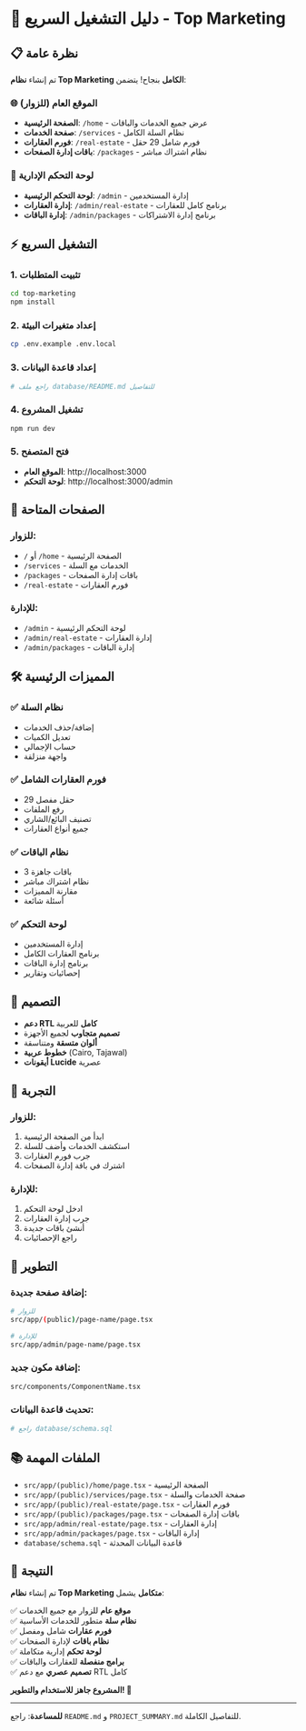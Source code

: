 # 🚀 دليل التشغيل السريع - Top Marketing

## 📋 نظرة عامة

تم إنشاء **نظام Top Marketing الكامل** بنجاح! يتضمن:

### 🌐 الموقع العام (للزوار)
- **الصفحة الرئيسية**: `/home` - عرض جميع الخدمات والباقات
- **صفحة الخدمات**: `/services` - نظام السلة الكامل
- **فورم العقارات**: `/real-estate` - فورم شامل 29 حقل
- **باقات إدارة الصفحات**: `/packages` - نظام اشتراك مباشر

### 🔧 لوحة التحكم الإدارية
- **لوحة التحكم الرئيسية**: `/admin` - إدارة المستخدمين
- **إدارة العقارات**: `/admin/real-estate` - برنامج كامل للعقارات
- **إدارة الباقات**: `/admin/packages` - برنامج إدارة الاشتراكات

## ⚡ التشغيل السريع

### 1. تثبيت المتطلبات
```bash
cd top-marketing
npm install
```

### 2. إعداد متغيرات البيئة
```bash
cp .env.example .env.local
```

### 3. إعداد قاعدة البيانات
```bash
# راجع ملف database/README.md للتفاصيل
```

### 4. تشغيل المشروع
```bash
npm run dev
```

### 5. فتح المتصفح
- **الموقع العام**: http://localhost:3000
- **لوحة التحكم**: http://localhost:3000/admin

## 🎯 الصفحات المتاحة

### للزوار:
- `/` أو `/home` - الصفحة الرئيسية
- `/services` - الخدمات مع السلة
- `/packages` - باقات إدارة الصفحات
- `/real-estate` - فورم العقارات

### للإدارة:
- `/admin` - لوحة التحكم الرئيسية
- `/admin/real-estate` - إدارة العقارات
- `/admin/packages` - إدارة الباقات

## 🛠️ المميزات الرئيسية

### ✅ نظام السلة
- إضافة/حذف الخدمات
- تعديل الكميات
- حساب الإجمالي
- واجهة منزلقة

### ✅ فورم العقارات الشامل
- 29 حقل مفصل
- رفع الملفات
- تصنيف البائع/الشاري
- جميع أنواع العقارات

### ✅ نظام الباقات
- 3 باقات جاهزة
- نظام اشتراك مباشر
- مقارنة المميزات
- أسئلة شائعة

### ✅ لوحة التحكم
- إدارة المستخدمين
- برنامج العقارات الكامل
- برنامج إدارة الباقات
- إحصائيات وتقارير

## 🎨 التصميم

- **دعم RTL كامل** للعربية
- **تصميم متجاوب** لجميع الأجهزة
- **ألوان متسقة** ومتناسقة
- **خطوط عربية** (Cairo, Tajawal)
- **أيقونات Lucide** عصرية

## 📱 التجربة

### للزوار:
1. ابدأ من الصفحة الرئيسية
2. استكشف الخدمات وأضف للسلة
3. جرب فورم العقارات
4. اشترك في باقة إدارة الصفحات

### للإدارة:
1. ادخل لوحة التحكم
2. جرب إدارة العقارات
3. أنشئ باقات جديدة
4. راجع الإحصائيات

## 🔧 التطوير

### إضافة صفحة جديدة:
```bash
# للزوار
src/app/(public)/page-name/page.tsx

# للإدارة  
src/app/admin/page-name/page.tsx
```

### إضافة مكون جديد:
```bash
src/components/ComponentName.tsx
```

### تحديث قاعدة البيانات:
```bash
# راجع database/schema.sql
```

## 📚 الملفات المهمة

- `src/app/(public)/home/page.tsx` - الصفحة الرئيسية
- `src/app/(public)/services/page.tsx` - صفحة الخدمات والسلة
- `src/app/(public)/real-estate/page.tsx` - فورم العقارات
- `src/app/(public)/packages/page.tsx` - باقات إدارة الصفحات
- `src/app/admin/real-estate/page.tsx` - إدارة العقارات
- `src/app/admin/packages/page.tsx` - إدارة الباقات
- `database/schema.sql` - قاعدة البيانات المحدثة

## 🎉 النتيجة

تم إنشاء **نظام Top Marketing متكامل** يشمل:

✅ **موقع عام** للزوار مع جميع الخدمات  
✅ **نظام سلة** متطور للخدمات الأساسية  
✅ **فورم عقارات** شامل ومفصل  
✅ **نظام باقات** لإدارة الصفحات  
✅ **لوحة تحكم** إدارية متكاملة  
✅ **برامج منفصلة** للعقارات والباقات  
✅ **تصميم عصري** مع دعم RTL كامل  

**المشروع جاهز للاستخدام والتطوير! 🚀**

---

**للمساعدة**: راجع `README.md` و `PROJECT_SUMMARY.md` للتفاصيل الكاملة.
